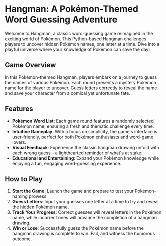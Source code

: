 # Hangman: A Pokémon-Themed Word Guessing Adventure

Welcome to Hangman, a classic word-guessing game reimagined in the exciting world of Pokémon. This Python-based Hangman challenges players to uncover hidden Pokémon names, one letter at a time. Dive into a playful universe where your knowledge of Pokémon can save the day!

## Game Overview

In this Pokémon-themed Hangman, players embark on a journey to guess the names of various Pokémon. Each round presents a mystery Pokémon name for the player to uncover. Guess letters correctly to reveal the name and save your character from a comical yet unfortunate fate.

## Features

- **Pokémon Word List**: Each game round features a randomly selected Pokémon name, ensuring a fresh and thematic challenge every time.
- **Intuitive Gameplay**: With a focus on simplicity, the game's interface is user-friendly, perfect for both Pokémon enthusiasts and word-game lovers.
- **Visual Feedback**: Experience the classic hangman drawing unfold with each wrong guess – a lighthearted reminder of what's at stake.
- **Educational and Entertaining**: Expand your Pokémon knowledge while enjoying a fun, engaging word-guessing experience.

## How to Play

1. **Start the Game**: Launch the game and prepare to test your Pokémon-naming prowess.
2. **Guess Letters**: Input your guesses one letter at a time to try and reveal the hidden Pokémon name.
3. **Track Your Progress**: Correct guesses will reveal letters in the Pokémon name, while incorrect ones will advance the completion of a hangman drawing.
4. **Win or Lose**: Successfully guess the Pokémon name before the hangman drawing is complete to win. Fail, and witness the humorous outcome.
